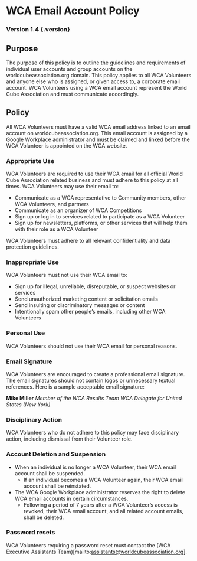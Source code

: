 # WCA Email Account Policy

### Version 1.4 {.version}

## Purpose
The purpose of this policy is to outline the guidelines and requirements of individual user accounts and group accounts on the worldcubeassociation.org domain. This policy applies to all WCA Volunteers and anyone else who is assigned, or given access to, a corporate email account. WCA Volunteers using a WCA email account represent the World Cube Association and must communicate accordingly.

## Policy
All WCA Volunteers must have a valid WCA email address linked to an email account on worldcubeassociation.org. This email account is assigned by a Google Workplace administrator and must be claimed and linked before the WCA Volunteer is appointed on the WCA website.

### Appropriate Use
WCA Volunteers are required to use their WCA email for all official World Cube Association related business and must adhere to this policy at all times. WCA Volunteers may use their email to:

- Communicate as a WCA representative to Community members, other WCA Volunteers, and partners
- Communicate as an organizer of WCA Competitions
- Sign up or log in to services related to participate as a WCA Volunteer
- Sign up for newsletters, platforms, or other services that will help them with their role as a WCA Volunteer

WCA Volunteers must adhere to all relevant confidentiality and data protection guidelines.

### Inappropriate Use
WCA Volunteers must not use their WCA email to:

- Sign up for illegal, unreliable, disreputable, or suspect websites or services
- Send unauthorized marketing content or solicitation emails
- Send insulting or discriminatory messages or content
- Intentionally spam other people’s emails, including other WCA Volunteers

### Personal Use
WCA Volunteers should not use their WCA email for personal reasons.

### Email Signature
WCA Volunteers are encouraged to create a professional email signature. The email signatures should not contain logos or unnecessary textual references. Here is a sample acceptable email signature:

**Mike Miller**
*Member of the WCA Results Team*
*WCA Delegate for United States (New York)*

### Disciplinary Action
WCA Volunteers who do not adhere to this policy may face disciplinary action, including dismissal from their Volunteer role.

### Account Deletion and Suspension

- When an individual is no longer a WCA Volunteer, their WCA email account shall be suspended.
   - If an individual becomes a WCA Volunteer again, their WCA email account shall be reinstated.
- The WCA Google Workplace administrator reserves the right to delete WCA email accounts in certain circumstances.
   - Following a period of 7 years after a WCA Volunteer’s access is revoked, their WCA email account, and all related account emails, shall be deleted.

### Password resets
WCA Volunteers requiring a password reset must contact the (WCA Executive Assistants Team)[mailto:assistants@worldcubeassociation.org].
